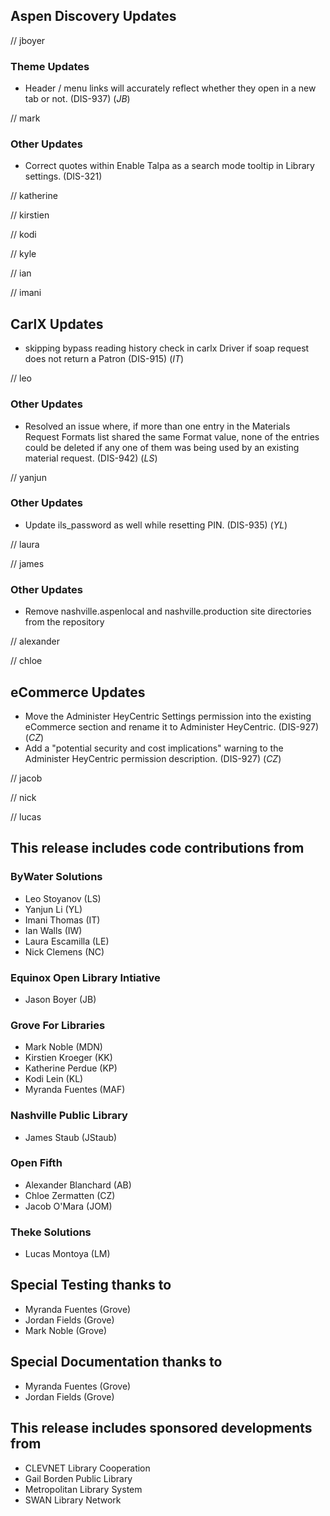 ## Aspen Discovery Updates

// jboyer
### Theme Updates
- Header / menu links will accurately reflect whether they open in a new tab or not. (DIS-937) (*JB*)

// mark
### Other Updates
- Correct quotes within Enable Talpa as a search mode tooltip in Library settings. (DIS-321) 

// katherine


// kirstien


// kodi


// kyle

// ian

// imani
## CarlX Updates
- skipping bypass reading history check in carlx Driver if soap request does not return a Patron (DIS-915) (*IT*)

// leo
### Other Updates
- Resolved an issue where, if more than one entry in the Materials Request Formats list shared the same Format value, none of the entries could be deleted if any one of them was being used by an existing material request. (DIS-942) (*LS*) 

// yanjun
### Other Updates
- Update ils_password as well while resetting PIN. (DIS-935) (*YL*)

// laura

// james
### Other Updates
- Remove nashville.aspenlocal and nashville.production site directories from the repository

// alexander

// chloe
## eCommerce Updates
- Move the Administer HeyCentric Settings permission into the existing eCommerce section and rename it to Administer HeyCentric. (DIS-927) (*CZ*)
- Add a "potential security and cost implications" warning to the Administer HeyCentric permission description. (DIS-927) (*CZ*)

// jacob

// nick

// lucas

## This release includes code contributions from
### ByWater Solutions
- Leo Stoyanov (LS)
- Yanjun Li (YL)
- Imani Thomas (IT)
- Ian Walls (IW)
- Laura Escamilla (LE)
- Nick Clemens (NC)

### Equinox Open Library Intiative
- Jason Boyer (JB)

### Grove For Libraries
- Mark Noble (MDN)
- Kirstien Kroeger (KK)
- Katherine Perdue (KP)
- Kodi Lein (KL)
- Myranda Fuentes (MAF)

### Nashville Public Library
- James Staub (JStaub)

### Open Fifth
- Alexander Blanchard (AB)
- Chloe Zermatten (CZ)
- Jacob O'Mara (JOM)

### Theke Solutions
- Lucas Montoya (LM)

## Special Testing thanks to
- Myranda Fuentes (Grove)
- Jordan Fields (Grove)
- Mark Noble (Grove)

## Special Documentation thanks to
- Myranda Fuentes (Grove)
- Jordan Fields (Grove)

## This release includes sponsored developments from
- CLEVNET Library Cooperation
- Gail Borden Public Library
- Metropolitan Library System
- SWAN Library Network
